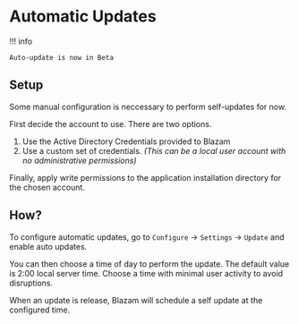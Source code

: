 ﻿# Automatic Updates

!!! info

	Auto-update is now in Beta


## Setup
Some manual configuration is neccessary to perform self-updates for now.

First decide the account to use. There are two options.

1. Use the Active Directory Credentials provided to Blazam
1. Use a custom set of credentials. *(This can be a local user account with no administrative permissions)*

Finally, apply write permissions to the application installation directory 
for the chosen account.

## How?
To configure automatic updates, go to `Configure` -> `Settings` -> `Update` and enable auto updates.

You can then choose a time of day to perform the update. The default value is 2:00 local server time. Choose a time with minimal user activity to avoid disruptions.

When an update is release, Blazam will schedule a self update at the configured time.

